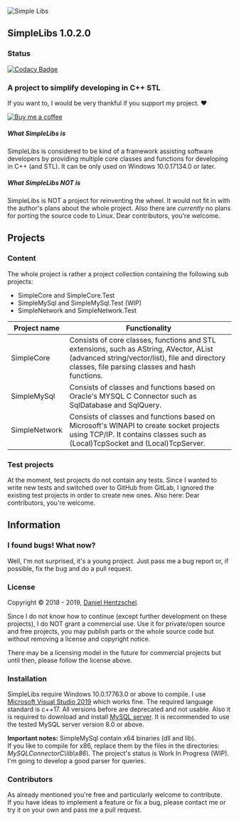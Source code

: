 ![Simple Libs](https://i.imgur.com/924RJUe.png)

## SimpleLibs 1.0.2.0
### Status
[![Codacy Badge](https://api.codacy.com/project/badge/Grade/7795db8d362f487291406195815840e7)](https://app.codacy.com/app/DHentzschel/simplelibs?utm_source=github.com&utm_medium=referral&utm_content=DHentzschel/simplelibs&utm_campaign=Badge_Grade_Dashboard)

### A project to simplify developing in C++ STL
If you want to, I would be very thankful if you support my project. ♥

[![Buy me a coffee](https://i.imgur.com/Z1FmtML.png)](https://www.buymeacoffee.com/GRZ9x0mKe)

##### What SimpleLibs is
SimpleLibs is considered to be kind of a framework assisting software developers by providing multiple core classes and functions for developing in C++ (and STL). It can be only used on Windows 10.0.17134.0 or later. 

##### What SimpleLibs NOT is
SimpleLibs is NOT a project for reinventing the wheel. It would not fit in with the author's plans about the whole project.
Also there are _currently_ no plans for porting the source code to Linux. Dear contributors, you're welcome. 

## Projects
### Content
The whole project is rather a project collection containing the following sub projects:
  - SimpleCore and SimpleCore.Test 
  - SimpleMySql and SimpleMySql.Test (WIP)
  - SimpleNetwork and SimpleNetwork.Test 
  
| Project name | Functionality |
| ------------ | ------------- |
| SimpleCore | Consists of core classes, functions and STL extensions, such as AString, AVector, AList (advanced string/vector/list), file and directory classes, file parsing classes and hash functions. |
| SimpleMySql | Consists of classes and functions based on Oracle's MYSQL C Connector such as SqlDatabase and SqlQuery. |
| SimpleNetwork | Consists of classes and functions based on Microsoft's WINAPI to create socket projects using TCP/IP. It contains classes such as (Local)TcpSocket and (Local)TcpServer. |

### Test projects
At the moment, test projects do not contain any tests. Since I wanted to write new tests and switched over to GitHub from GitLab, I ignored the existing test projects in order to create new ones. Also here: Dear contributors, you're welcome.

## Information

### I found bugs! What now?

Well, I'm not surprised, it's a young project. Just pass me a bug report or, if possible, fix the bug and do a pull request.

### License
Copyright © 2018 - 2019, [Daniel Hentzschel](AUTHOR.md).

Since I do not know how to continue (except further development on these projects), I do NOT grant a commercial use. Use it for private/open source and free projects, you may publish parts or the whole source code but without removing a license and copyright notice.

There may be a licensing model in the future for commercial projects but until then, please follow the license above.

### Installation

SimpleLibs require Windows 10.0.17763.0 or above to compile. I use [Microsoft Visual Studio 2019](https://visualstudio.microsoft.com/) which works fine.
The required language standard is c++17. All versions before are deprecated and not usable.
Also it is required to download and install [MySQL server](https://dev.mysql.com/downloads/windows/installer/8.0.html). It is recommended to use the tested MySQL server version 8.0 or above.

**Important notes:** SimpleMySql contain x64 binaries (dll and lib).  
If you like to compile for x86, replace them by the files in the directories: _MySQLConnectorC\\lib\\x86\\_.
The project's status is Work In Progress (WIP). I'm going to develop a good parser for queries. 

### Contributors

As already mentioned you're free and particularly welcome to contribute.  
If you have ideas to implement a feature or fix a bug, please contact me or try it on your own and pass me a pull request.
